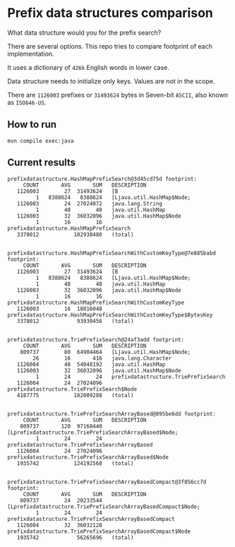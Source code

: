 # Prefix data structures comparison

What data structure would you for the prefix search?

There are several options. This repo tries to compare footprint of each implementation.

It uses a dictionary of `426k` English words in lower case.

Data structure needs to initialize only keys. Values are not in the scope.

There are `1126003` prefixes or `31493624` bytes in Seven-bit `ASCII`, also known as `ISO646-US`.

## How to run

`mvn compile exec:java`

## Current results

```
prefixdatastructure.HashMapPrefixSearch@3d45cd75d footprint:
     COUNT       AVG       SUM   DESCRIPTION
   1126003        27  31493624   [B
         1   8388624   8388624   [Ljava.util.HashMap$Node;
   1126003        24  27024072   java.lang.String
         1        48        48   java.util.HashMap
   1126003        32  36032096   java.util.HashMap$Node
         1        16        16   prefixdatastructure.HashMapPrefixSearch
   3378012           102938480   (total)


prefixdatastructure.HashMapPrefixSearchWithCustomKeyType@7e885babd footprint:
     COUNT       AVG       SUM   DESCRIPTION
   1126003        27  31493624   [B
         1   8388624   8388624   [Ljava.util.HashMap$Node;
         1        48        48   java.util.HashMap
   1126003        32  36032096   java.util.HashMap$Node
         1        16        16   prefixdatastructure.HashMapPrefixSearchWithCustomKeyType
   1126003        16  18016048   prefixdatastructure.HashMapPrefixSearchWithCustomKeyType$BytesKey
   3378012            93930456   (total)


prefixdatastructure.TriePrefixSearch@24af3add footprint:
     COUNT       AVG       SUM   DESCRIPTION
    809737        80  64904464   [Ljava.util.HashMap$Node;
        26        16       416   java.lang.Character
   1126004        48  54048192   java.util.HashMap
   1126003        32  36032096   java.util.HashMap$Node
         1        24        24   prefixdatastructure.TriePrefixSearch
   1126004        24  27024096   prefixdatastructure.TriePrefixSearch$Node
   4187775           182009288   (total)


prefixdatastructure.TriePrefixSearchArrayBased@895be6dd footprint:
     COUNT       AVG       SUM   DESCRIPTION
    809737       120  97168440   [Lprefixdatastructure.TriePrefixSearchArrayBased$Node;
         1        24        24   prefixdatastructure.TriePrefixSearchArrayBased
   1126004        24  27024096   prefixdatastructure.TriePrefixSearchArrayBased$Node
   1935742           124192560   (total)


prefixdatastructure.TriePrefixSearchArrayBasedCompact@3f856cc7d footprint:
     COUNT       AVG       SUM   DESCRIPTION
    809737        24  20233544   [Lprefixdatastructure.TriePrefixSearchArrayBasedCompact$Node;
         1        24        24   prefixdatastructure.TriePrefixSearchArrayBasedCompact
   1126004        32  36032128   prefixdatastructure.TriePrefixSearchArrayBasedCompact$Node
   1935742            56265696   (total)
```